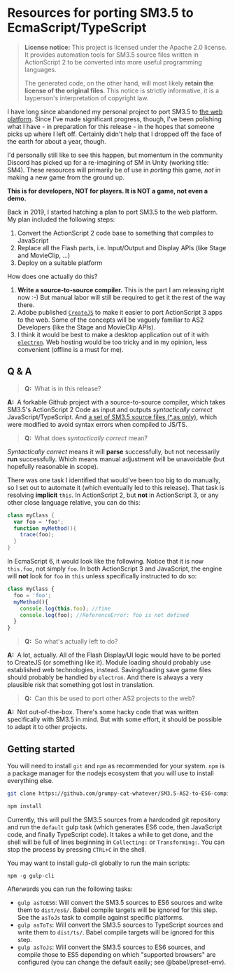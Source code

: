 # Resources for porting SM3.5 to EcmaScript/TypeScript

> **License notice:**
> This project is licensed under the Apache 2.0 license.
> It provides automation tools for SM3.5 source files written in ActionScript 2 to be converted into more useful programming languages.
>
> The generated code, on the other hand, will most likely **retain the license of the original files**.
> This notice is strictly informative, it is a layperson's interpretation of copyright law.

I have long since abandoned my personal project to port SM3.5 to [the web platform](https://en.wikipedia.org/wiki/Web_platform).
Since I've made significant progress, though, I've been polishing what I have - in preparation for this release - in the hopes that someone picks up where I left off.
Certainly didn't help that I dropped off the face of the earth for about a year, though.

I'd personally still like to see this happen, but momentum in the community Discord has picked up for a re-imagining of SM in Unity (working title: SM4).
These resources will primarily be of use in *porting* this game, *not* in making a new game from the ground up.

**This is for developers, NOT for players. It is NOT a game, not even a demo.**

Back in 2019, I started hatching a plan to port SM3.5 to the web platform. My plan included the following steps:

1. Convert the ActionScript 2 code base to something that compiles to JavaScript
2. Replace all the Flash parts, i.e. Input/Output and Display APIs (like Stage and MovieClip, ...)
3. Deploy on a suitable platform

How does one actually do this?

1. **Write a source-to-source compiler.** This is the part I am releasing right now :-) But manual labor will still be required to get it the rest of the way there.
2. Adobe published [`CreateJS`](https://createjs.com/docs) to make it easier to port ActionScript 3 apps to the web. Some of the concepts will be vaguely familiar to AS2 Developers (like the Stage and MovieClip APIs).
3. I think it would be best to make a desktop application out of it with [`electron`](https://www.electronjs.org/). Web hosting would be too tricky and in my opinion, less convenient (offline is a must for me).


## Q & A

> **Q:&nbsp;** What is in this release?

**A:&nbsp;** A forkable Github project with a source-to-source compiler, which takes SM3.5's ActionScript 2 Code as input and outputs *syntactically correct* JavaScript/TypeScript. And [a set of SM3.5 source files (*.as only)](https://github.com/grumpy-cat-whatever/SMAC), which were modified to avoid syntax errors when compiled to JS/TS.

> **Q:&nbsp;** What does *syntactically correct* mean?

*Syntactically correct* means it will **parse** successfully, but not necessarily **run** successfully. Which means manual adjustment will be unavoidable (but hopefully reasonable in scope).

There was one task I identified that would've been too big to do manually, so I set out to automate it (which eventually led to this release). That task is resolving **implicit** `this`. In ActionScript 2, but **not** in ActionScript 3, or any other close language relative, you can do this:
```ActionScript
class myClass {
  var foo = 'foo';
  function myMethod(){
    trace(foo);
  }
}
```
In EcmaScript 6, it would look like the following. Notice that it is now `this.foo`, not simply `foo`. In both ActionScript 3 and JavaScript, the engine will **not** look for `foo` in `this` unless specifically instructed to do so:
```JavaScript
class myClass {
  foo = 'foo';
  myMethod(){
    console.log(this.foo); //fine
    console.log(foo); //ReferenceError: foo is not defined
  }
}
```

> **Q:&nbsp;** So what's actually left to do?

**A:&nbsp;** A lot, actually.
All of the Flash Display/UI logic would have to be ported to CreateJS (or something like it).
Module loading should probably use established web technologies, instead.
Saving/loading save game files should probably be handled by `electron`.
And there is always a very plausible risk that something got lost in translation.

> **Q:&nbsp;** Can this be used to port other AS2 projects to the web?

**A:&nbsp;** Not out-of-the-box.
There's some hacky code that was written specifically with SM3.5 in mind.
But with some effort, it should be possible to adapt it to other projects.

## Getting started

You will need to install `git` and `npm` as recommended for your system. `npm` is a package manager for the nodejs ecosystem that you will use to install everything else.

```bash
git clone https://github.com/grumpy-cat-whatever/SM3.5-AS2-to-ES6-compiler.git
```

```bash
npm install
```

Currently, this will pull the SM3.5 sources from a hardcoded git repository and run the `default` gulp task (which generates ES6 code, then JavaScript code, and finally TypeScript code).
It takes a while to get done, and the shell will be full of lines beginning in `Collecting:` or `Transforming:`.
You can stop the process by pressing `CTRL+C` in the shell.

You may want to install gulp-cli globally to run the main scripts:
```
npm -g gulp-cli
```

Afterwards you can run the following tasks:
* `gulp asToES6`: Will convert the SM3.5 sources to ES6 sources and write them to `dist/es6/`. Babel compile targets will be ignored for this step. See the `asToJs` task to compile against specific platforms.
* `gulp asToTs`: Will convert the SM3.5 sources to TypeScript sources and write them to `dist/ts/`. Babel compile targets will be ignored for this step.
* `gulp asToJs`: Will convert the SM3.5 sources to ES6 sources, and compile those to ES5 depending on which "supported browsers" are configured (you can change the default easily; see @babel/preset-env).
